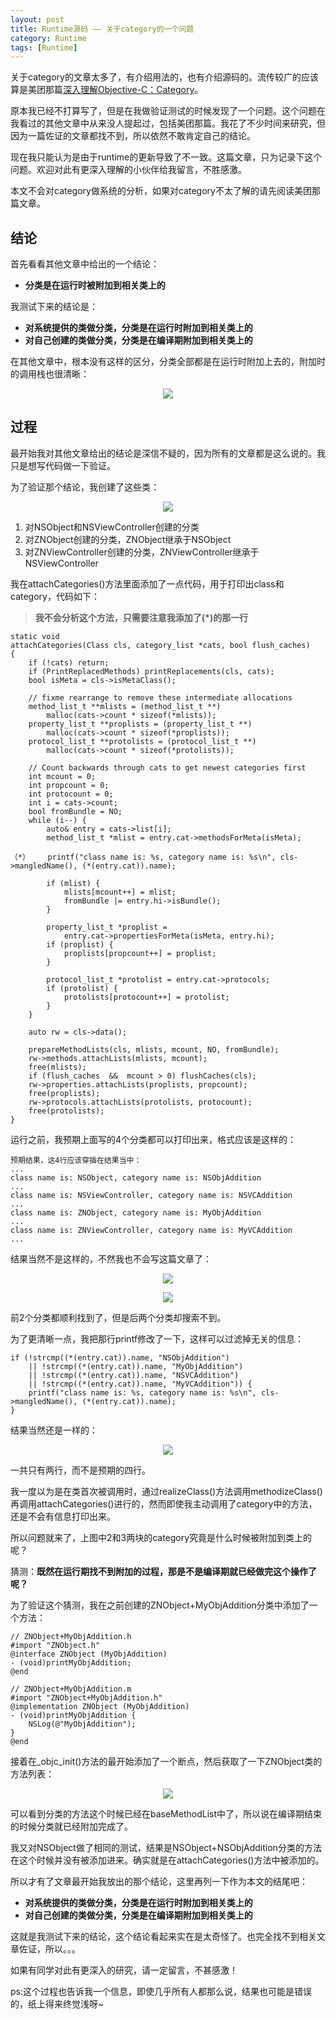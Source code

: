 ```yaml
---
layout: post
title: Runtime源码 —— 关于category的一个问题
category: Runtime
tags: [Runtime]
---
```


关于category的文章太多了，有介绍用法的，也有介绍源码的。流传较广的应该算是美团那篇[深入理解Objective-C：Category](http://tech.meituan.com/DiveIntoCategory.html)。

原本我已经不打算写了，但是在我做验证测试的时候发现了一个问题。这个问题在我看过的其他文章中从来没人提起过，包括美团那篇。我花了不少时间来研究，但因为一篇佐证的文章都找不到，所以依然不敢肯定自己的结论。

现在我只能认为是由于runtime的更新导致了不一致。这篇文章，只为记录下这个问题。欢迎对此有更深入理解的小伙伴给我留言，不胜感激。

本文不会对category做系统的分析，如果对category不太了解的请先阅读美团那篇文章。

## 结论
首先看看其他文章中给出的一个结论：
- **分类是在运行时被附加到相关类上的**

我测试下来的结论是：
- **对系统提供的类做分类，分类是在运行时附加到相关类上的**
- **对自己创建的类做分类，分类是在编译期附加到相关类上的**

在其他文章中，根本没有这样的区分，分类全部都是在运行时附加上去的，附加时的调用栈也很清晰：

<p align="center">
    <img src="http://47.100.168.106/assets/images/2017_02_24/attachCategory.png" />
</p>

## 过程

最开始我对其他文章给出的结论是深信不疑的，因为所有的文章都是这么说的。我只是想写代码做一下验证。

为了验证那个结论，我创建了这些类：

<p align="center">
    <img src="http://47.100.168.106/assets/images/2017_02_24/testClass.png" />
</p>

1. 对NSObject和NSViewController创建的分类
2. 对ZNObject创建的分类，ZNObject继承于NSObject
3. 对ZNViewController创建的分类，ZNViewController继承于NSViewController

我在attachCategories()方法里面添加了一点代码，用于打印出class和category，代码如下：
>**我不会分析这个方法，只需要注意我添加了(*)的那一行**

```
static void 
attachCategories(Class cls, category_list *cats, bool flush_caches)
{
    if (!cats) return;
    if (PrintReplacedMethods) printReplacements(cls, cats);
    bool isMeta = cls->isMetaClass();

    // fixme rearrange to remove these intermediate allocations
    method_list_t **mlists = (method_list_t **)
        malloc(cats->count * sizeof(*mlists));
    property_list_t **proplists = (property_list_t **)
        malloc(cats->count * sizeof(*proplists));
    protocol_list_t **protolists = (protocol_list_t **)
        malloc(cats->count * sizeof(*protolists));

    // Count backwards through cats to get newest categories first
    int mcount = 0;
    int propcount = 0;
    int protocount = 0;
    int i = cats->count;
    bool fromBundle = NO;
    while (i--) {
        auto& entry = cats->list[i];
        method_list_t *mlist = entry.cat->methodsForMeta(isMeta);

（*）    printf("class name is: %s, category name is: %s\n", cls->mangledName(), (*(entry.cat)).name);
        
        if (mlist) {
            mlists[mcount++] = mlist;
            fromBundle |= entry.hi->isBundle();
        }

        property_list_t *proplist = 
            entry.cat->propertiesForMeta(isMeta, entry.hi);
        if (proplist) {
            proplists[propcount++] = proplist;
        }

        protocol_list_t *protolist = entry.cat->protocols;
        if (protolist) {
            protolists[protocount++] = protolist;
        }
    }

    auto rw = cls->data();

    prepareMethodLists(cls, mlists, mcount, NO, fromBundle);
    rw->methods.attachLists(mlists, mcount);
    free(mlists);
    if (flush_caches  &&  mcount > 0) flushCaches(cls);
    rw->properties.attachLists(proplists, propcount);
    free(proplists);
    rw->protocols.attachLists(protolists, protocount);
    free(protolists);
}
```

运行之前，我预期上面写的4个分类都可以打印出来，格式应该是这样的：
```
预期结果，这4行应该穿插在结果当中：
...
class name is: NSObject, category name is: NSObjAddition
...
class name is: NSViewController, category name is: NSVCAddition
...
class name is: ZNObject, category name is: MyObjAddition
...
class name is: ZNViewController, category name is: MyVCAddition
...
```
结果当然不是这样的，不然我也不会写这篇文章了：

<p align="center">
    <img src="http://47.100.168.106/assets/images/2017_02_24/objAddition.png" />
</p>

<p align="center">
    <img src="http://47.100.168.106/assets/images/2017_02_24/vcAddition.png" />
</p>

前2个分类都顺利找到了，但是后两个分类却搜索不到。

为了更清晰一点，我把那行printf修改了一下，这样可以过滤掉无关的信息：
```
if (!strcmp((*(entry.cat)).name, "NSObjAddition")
    || !strcmp((*(entry.cat)).name, "MyObjAddition")
    || !strcmp((*(entry.cat)).name, "NSVCAddition")
    || !strcmp((*(entry.cat)).name, "MyVCAddition")) {
    printf("class name is: %s, category name is: %s\n", cls->mangledName(), (*(entry.cat)).name);
}
```

结果当然还是一样的：

<p align="center">
    <img src="http://47.100.168.106/assets/images/2017_02_24/same.png" />
</p>

一共只有两行，而不是预期的四行。

我一度以为是在类首次被调用时，通过realizeClass()方法调用methodizeClass()再调用attachCategories()进行的，然而即使我主动调用了category中的方法，还是不会有信息打印出来。

所以问题就来了，上图中2和3两块的category究竟是什么时候被附加到类上的呢？

猜测：**既然在运行期找不到附加的过程，那是不是编译期就已经做完这个操作了呢？**

为了验证这个猜测，我在之前创建的ZNObject+MyObjAddition分类中添加了一个方法：
```
// ZNObject+MyObjAddition.h
#import "ZNObject.h"
@interface ZNObject (MyObjAddition)
- (void)printMyObjAddition;
@end

// ZNObject+MyObjAddition.m
#import "ZNObject+MyObjAddition.h"
@implementation ZNObject (MyObjAddition)
- (void)printMyObjAddition {
    NSLog(@"MyObjAddition");
}
@end
```
接着在_objc_init()方法的最开始添加了一个断点，然后获取了一下ZNObject类的方法列表：

<p align="center">
    <img src="http://47.100.168.106/assets/images/2017_02_24/znobject.png" />
</p>

可以看到分类的方法这个时候已经在baseMethodList中了，所以说在编译期结束的时候分类就已经附加完成了。

我又对NSObject做了相同的测试，结果是NSObject+NSObjAddition分类的方法在这个时候并没有被添加进来。确实就是在attachCategories()方法中被添加的。

所以才有了文章最开始我放出的那个结论，这里再列一下作为本文的结尾吧：
- **对系统提供的类做分类，分类是在运行时附加到相关类上的**
- **对自己创建的类做分类，分类是在编译期附加到相关类上的**

这就是我测试下来的结论，这个结论看起来实在是太奇怪了。也完全找不到相关文章佐证，所以。。。

如果有同学对此有更深入的研究，请一定留言，不甚感激！

ps:这个过程也告诉我一个信息，即使几乎所有人都那么说，结果也可能是错误的，纸上得来终觉浅呀~